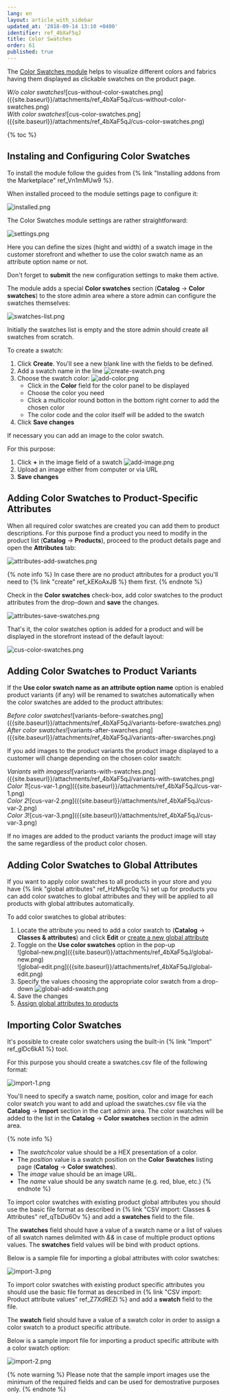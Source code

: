 ```yaml
---
lang: en
layout: article_with_sidebar
updated_at: '2018-09-14 13:10 +0400'
identifier: ref_4bXaF5qJ
title: Color Swatches
order: 61
published: true
---
```

The [Color Swatches module](https://market.x-cart.com/addons/color-swatches.html#product-details-tab-description "Color Swatches") helps to visualize different colors and fabrics having them displayed as clickable swatches on the product page. 

<div class="ui stackable two column grid">
  <div class="column" markdown="span"><i>W/o color swatches</i>![cus-without-color-swatches.png]({{site.baseurl}}/attachments/ref_4bXaF5qJ/cus-without-color-swatches.png)</div>
  <div class="column" markdown="span"><i>With color swatches</i>![cus-color-swatches.png]({{site.baseurl}}/attachments/ref_4bXaF5qJ/cus-color-swatches.png)</div>
</div>

{% toc %}

## Instaling and Configuring Color Swatches

To install the module follow the guides from {% link "Installing addons from the Marketplace" ref_Vn1mMUw9 %}.

When installed proceed to the module settings page to configure it:

![installed.png]({{site.baseurl}}/attachments/ref_4bXaF5qJ/installed.png)

The Color Swatches module settings are rather straightforward: 

![settings.png]({{site.baseurl}}/attachments/ref_4bXaF5qJ/settings.png)

Here you can define the sizes (hight and width) of a swatch image in the customer storefront and whether to use the color swatch name as an attribute option name or not.

Don't forget to **submit** the new configuration settings to make them active.

The module adds a special **Color swatches** section (**Catalog** -> **Color swatches**) to the store admin area where a store admin can configure the swatches themselves:

![swatches-list.png]({{site.baseurl}}/attachments/ref_4bXaF5qJ/swatches-list.png)

Initially the swatches list is empty and the store admin should create all swatches from scratch. 

To create a swatch:
1. Click **Create**. You'll see a new blank line with the fields to be defined.
2. Add a swatch name in the line
   ![create-swatch.png]({{site.baseurl}}/attachments/ref_4bXaF5qJ/create-swatch.png)
3. Choose the swatch color:
   ![add-color.png]({{site.baseurl}}/attachments/ref_4bXaF5qJ/add-color.png)
   * Click in the **Color** field for the color panel to be displayed
   * Choose the color you need
   * Click a multicolor round botton in the bottom right corner to add the chosen color
   * The color code and the color itself will be added to the swatch
4. Click **Save changes**

If necessary you can add an image to the color swatch. 

For this purpose:
1. Click **+** in the image field of a swatch
   ![add-image.png]({{site.baseurl}}/attachments/ref_4bXaF5qJ/add-image.png)
2. Upload an image either from computer or via URL
3. **Save changes**

## Adding Color Swatches to Product-Specific Attributes

When all required color swatches are created you can add them to product descriptions. For this purpose find a product you need to modify in the product list (**Catalog** -> **Products**), proceed to the product details page and open the **Attributes** tab:

![attributes-add-swatches.png]({{site.baseurl}}/attachments/ref_4bXaF5qJ/attributes-add-swatches.png)

{% note info %}
In case there are no product attributes for a product you'll need to {% link "create" ref_kEKoAxJB %} them first.
{% endnote %}

Check in the **Color swatches** check-box, add color swatches to the product attributes from the drop-down and **save** the changes. 

![attributes-save-swatches.png]({{site.baseurl}}/attachments/ref_4bXaF5qJ/attributes-save-swatches.png)

That's it, the color swatches option is added for a product and will be displayed in the storefront instead of the default layout:

![cus-color-swatches.png]({{site.baseurl}}/attachments/ref_4bXaF5qJ/cus-color-swatches.png)

## Adding Color Swatches to Product Variants

If the **Use color swatch name as an attribute option name** option is enabled product variants (if any) will be renamed to swatches automatically when the color swatches are added to the product attributes:

<div class="ui stackable two column grid">
  <div class="column" markdown="span"><i>Before color swatches</i>![variants-before-swatches.png]({{site.baseurl}}/attachments/ref_4bXaF5qJ/variants-before-swatches.png)</div>
  <div class="column" markdown="span"><i>After color swatches</i>![variants-after-swarches.png]({{site.baseurl}}/attachments/ref_4bXaF5qJ/variants-after-swarches.png)</div>
</div>

If you add images to the product variants the product image displayed to a customer will change depending on the chosen color swatch:

<div class="ui stackable four column grid">
  <div class="column" markdown="span"><i>Variants with imagess</i>![variants-with-swatches.png]({{site.baseurl}}/attachments/ref_4bXaF5qJ/variants-with-swatches.png)</div>
  <div class="column" markdown="span"><i>Color 1</i>![cus-var-1.png]({{site.baseurl}}/attachments/ref_4bXaF5qJ/cus-var-1.png)</div>
  <div class="column" markdown="span"><i>Color 2</i>![cus-var-2.png]({{site.baseurl}}/attachments/ref_4bXaF5qJ/cus-var-2.png)</div>
  <div class="column" markdown="span"><i>Color 3</i>![cus-var-3.png]({{site.baseurl}}/attachments/ref_4bXaF5qJ/cus-var-3.png)</div>
</div>

If no images are added to the product variants the product image will stay the same regardless of the product color chosen.

## Adding Color Swatches to Global Attributes

If you want to apply color swatches to all products in your store and you have {% link "global attributes" ref_HzMkgc0q %} set up for products you can add color swatches to global attributes and they will be applied to all products with global attributes automatically. 

To add color swatches to global atributes:
1. Locate the attribute you need to add a color swatch to (**Catalog** -> **Classes & attributes**) and click **Edit** or [create a new global attribute](https://kb.x-cart.com/product_classes_and_attributes/managing_global_attributes.html#adding-global-attributes "Color Swatches") 
2. Toggle on the **Use color swatches** option in the pop-up
   <div class="ui stackable two column grid">
    <div class="column" markdown="span">![global-new.png]({{site.baseurl}}/attachments/ref_4bXaF5qJ/global-new.png)</div>
    <div class="column" markdown="span">![global-edit.png]({{site.baseurl}}/attachments/ref_4bXaF5qJ/global-edit.png)</div>
   </div>
3. Specify the values choosing the appropriate color swatch from a drop-down
   ![global-add-swatch.png]({{site.baseurl}}/attachments/ref_4bXaF5qJ/global-add-swatch.png)
4. Save the changes
5. [Assign global attributes to products](https://kb.x-cart.com/product_classes_and_attributes/managing_global_attributes.html#assigning-global-attributes-to-products "Color Swatches")

## Importing Color Swatches

It's possible to create color swatchers using the built-in {% link "Import" ref_glDc6kA1 %} tool. 

For this purpose you should create a swatches.csv file of the following format:

![import-1.png]({{site.baseurl}}/attachments/ref_4bXaF5qJ/import-1.png)

You'll need to specify a swatch name, position, color and image for each color swatch you want to add and upload the swatches.csv file via the **Catalog** -> **Import** section in the cart admin area. The color swatches will be added to the list in the **Catalog** -> **Color swatches** section in the admin area. 

{% note info %}
* The _swatchcolor_ value should be a HEX presentation of a color.
* The _position_ value is a swatch position on the **Color Swatches** listing page (**Catalog** -> **Color swatches**).
* The _image_ value should be an image URL.
* The  _name_ value should be any swatch name (e.g. red, blue, etc.)
{% endnote %}
  
To import color swatches with existing product global attributes you should use the basic file format as described in {% link "CSV import: Classes & Attributes" ref_qTbDu6Ov %} and add a **swatches** field to the file.
  
The **swatches** field should have a value of a swatch name or a list of values of all swatch names delimited with _&&_ in case of multiple product options values. The **swatches** field values will be bind with product options. 
  
Below is a sample file for importing a global attributes with color swatches:

![import-3.png]({{site.baseurl}}/attachments/ref_4bXaF5qJ/import-3.png)
 
To import color swatches with existing product specific attributes you should use the basic file format as described in {% link "CSV import: Product attribute values" ref_Z7XdREZl %} and add a **swatch** field to the file. 
  
The **swatch** field should have a value of a swatch color in order to assign a color swatch to a product specific attribute.
  
Below is a sample import file for importing a product specific attribute with a color swatch option:

![import-2.png]({{site.baseurl}}/attachments/ref_4bXaF5qJ/import-2.png) 
  
{% note warning %}
Please note that the sample import images use the minimum of the required fields and can be used for demostrative purposes only. 
{% endnote %}